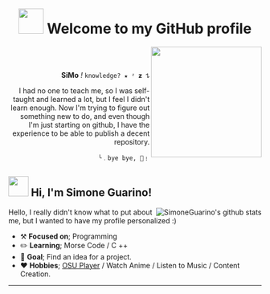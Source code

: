 <div>
<h1 align="center">
 <img height="50" src="https://c.tenor.com/TweJ-FuVtXMAAAAC/tenor.gif"/>  Welcome to my GitHub profile

</div> 
<img height="220" src="https://c.tenor.com/RWb8nW4xlEMAAAAC/tenor.gif" align="right"/>
<br><br>
<div align="right">

**SiMo** _!_ 
``knowledge? ★ ᶻ 𝘇 𐰁``


I had no one to teach me, so I was self-taught and learned a lot, but I feel I didn't learn enough. Now I'm trying to figure out something new to do, and even though I'm just starting on github, I have the experience to be able to publish a decent repository.


``╰﹒bye bye, 🍓﹗``

</div>

## <img height="40" src="https://raw.githubusercontent.com/innng/innng/master/assets/kyubey.gif"/>  Hi, I'm Simone Guarino! 
</div>
    <div align="center">
<!-- <img src="https://i.imgur.com/jx17oHT.gif"> -->
      </div>
<href="https://github.com/SimoneGuarino"><img src="https://github-readme-stats.vercel.app/api?username=SimoneGuarino&hide_border=true&show_icons=true" alt="SimoneGuarino's github stats" align="right">
  </div>

 Hello, I really didn't know what to put about me, but I wanted to have my profile personalized :)

-   :hammer_and_pick: **__Focused on__**; Programming
-   :pencil2: **__Learning__**; Morse Code / C ++ 
-   :seedling: **Goal**; Find an idea for a project.
-   :heart: **Hobbies**; [OSU Player](https://osu.ppy.sh/users/26126568) / Watch Anime / Listen to Music / Content Creation.

---
